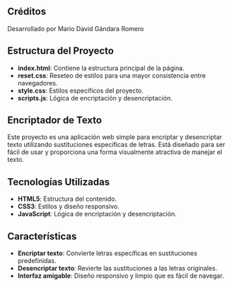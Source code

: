 ## Créditos
Desarrollado por Mario David Gándara Romero

## Estructura del Proyecto

- **index.html**: Contiene la estructura principal de la página.
- **reset.css**: Reseteo de estilos para una mayor consistencia entre navegadores.
- **style.css**: Estilos específicos del proyecto.
- **scripts.js**: Lógica de encriptación y desencriptación.

## Encriptador de Texto

Este proyecto es una aplicación web simple para encriptar y desencriptar texto utilizando sustituciones específicas de letras. Está diseñado para ser fácil de usar y proporciona una forma visualmente atractiva de manejar el texto.

## Tecnologías Utilizadas

- **HTML5**: Estructura del contenido.
- **CSS3**: Estilos y diseño responsivo.
- **JavaScript**: Lógica de encriptación y desencriptación.

## Características

- **Encriptar texto**: Convierte letras específicas en sustituciones predefinidas.
- **Desencriptar texto**: Revierte las sustituciones a las letras originales.
- **Interfaz amigable**: Diseño responsivo y limpio que es fácil de navegar.





